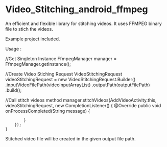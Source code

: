# Video_Stitching_android_ffmpeg

An efficient and flexible library for stitching videos. It uses FFMPEG binary file to stich the videos.


Example project included.

Usage :

 //Get Singleton Instance
 FfmpegManager manager = FfmpegManager.getInstance();
 
 //Create Video Stiching Request
 VideoStitchingRequest videoStitchingRequest = new VideoStitchingRequest.Builder()
                                                .inputVideoFilePath(videoinputArrayList)
                                                .outputPath(outputFilePath)
                                                .build();

//Call stitch videos method
  manager.stitchVideos(AddVideoActivity.this, videoStitchingRequest, new CompletionListener() {
            @Override
            public void onProcessCompleted(String message) {
               
            }
        });
    }
    
    
Stitched video file will be created in the given output file path.


